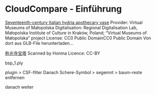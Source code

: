 # CloudCompare - Einführung



[Seventeenth-century Italian hydria apothecary vase](https://sketchfab.com/3d-models/hydria-apothecary-vase-7d6938c0c0b54b06a0210a982a73023e)
Provider: Virtual Museums of Małopolska
Digitalisation: Regional Digitalisation Lab, Małopolska Institute of Culture in Kraków, Poland; “Virtual Museums of Małopolska” project
License:
CC0 Public DomainCC0 Public Domain
Von dort aus GLB-File herunterladen...




[称光寺宝塔](https://sketchfab.com/3d-models/e9c1d8aeba184f2c8da63a03b6ecdb0f)
Scanned by Honma
Licence: 
CC-BY



bsp_1.ply

plugin > CSF-filter 
Danach Schere-Symbol > segemnt > baum-reste entfernen

danach weiter
